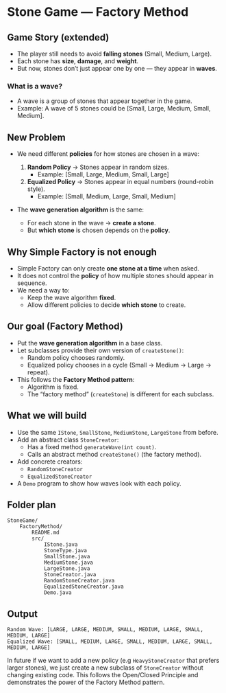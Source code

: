 # Stone Game — Factory Method

## Game Story (extended)
- The player still needs to avoid **falling stones** (Small, Medium, Large).
- Each stone has **size**, **damage**, and **weight**.
- But now, stones don’t just appear one by one — they appear in **waves**.

### What is a wave?
- A wave is a group of stones that appear together in the game.
- Example: A wave of 5 stones could be [Small, Large, Medium, Small, Medium].

## New Problem
- We need different **policies** for how stones are chosen in a wave:
  1. **Random Policy** → Stones appear in random sizes.
     - Example: [Small, Large, Medium, Small, Large]
  2. **Equalized Policy** → Stones appear in equal numbers (round-robin style).
     - Example: [Small, Medium, Large, Small, Medium]

- The **wave generation algorithm** is the same:
  - For each stone in the wave → **create a stone**.
  - But **which stone** is chosen depends on the **policy**.

## Why Simple Factory is not enough
- Simple Factory can only create **one stone at a time** when asked.
- It does not control the **policy** of how multiple stones should appear in sequence.
- We need a way to:
  - Keep the wave algorithm **fixed**.
  - Allow different policies to decide **which stone** to create.

## Our goal (Factory Method)
- Put the **wave generation algorithm** in a base class.
- Let subclasses provide their own version of `createStone()`:
  - Random policy chooses randomly.
  - Equalized policy chooses in a cycle (Small → Medium → Large → repeat).
- This follows the **Factory Method pattern**:
  - Algorithm is fixed.
  - The “factory method” (`createStone`) is different for each subclass.

## What we will build
- Use the same `IStone`, `SmallStone`, `MediumStone`, `LargeStone` from before.
- Add an abstract class `StoneCreator`:
  - Has a fixed method `generateWave(int count)`.
  - Calls an abstract method `createStone()` (the factory method).
- Add concrete creators:
  - `RandomStoneCreator`
  - `EqualizedStoneCreator`
- A `Demo` program to show how waves look with each policy.

## Folder plan
```
StoneGame/
    FactoryMethod/
        README.md
        src/
            IStone.java
            StoneType.java
            SmallStone.java
            MediumStone.java
            LargeStone.java
            StoneCreator.java
            RandomStoneCreator.java
            EqualizedStoneCreator.java
            Demo.java
```

## Output

```shell
Random Wave: [LARGE, LARGE, MEDIUM, SMALL, MEDIUM, LARGE, SMALL, MEDIUM, LARGE]
Equalized Wave: [SMALL, MEDIUM, LARGE, SMALL, MEDIUM, LARGE, SMALL, MEDIUM, LARGE]
```

In future if we want to add a new policy (e.g `HeavyStoneCreator` that prefers larger stones), we just create a new subclass of `StoneCreator` without changing existing code. This follows the Open/Closed Principle and demonstrates the power of the Factory Method pattern.